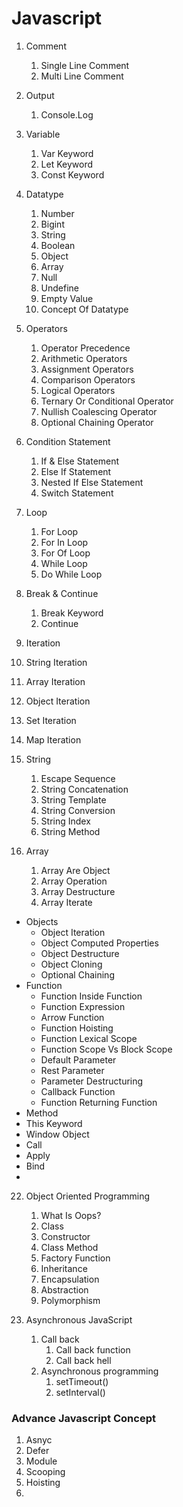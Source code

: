 # Javascript

1. Comment

   1. Single Line Comment
   2. Multi Line Comment

2. Output

   1. Console.Log

3. Variable

   1. Var Keyword
   2. Let Keyword
   3. Const Keyword

4. Datatype

   1. Number
   2. Bigint
   3. String
   4. Boolean
   5. Object
   6. Array
   7. Null
   8. Undefine
   9. Empty Value
   10. Concept Of Datatype

5. Operators

   1. Operator Precedence
   2. Arithmetic Operators
   3. Assignment Operators
   4. Comparison Operators
   5. Logical Operators
   6. Ternary Or Conditional Operator
   7. Nullish Coalescing Operator
   8. Optional Chaining Operator

6. Condition Statement

   1. If & Else Statement
   2. Else If Statement
   3. Nested If Else Statement
   4. Switch Statement

7. Loop

   1. For Loop
   2. For In Loop
   3. For Of Loop
   4. While Loop
   5. Do While Loop

8. Break & Continue

   1. Break Keyword
   2. Continue

9. Iteration

10. String Iteration
11. Array Iteration
12. Object Iteration
13. Set Iteration
14. Map Iteration

15. String

    1. Escape Sequence
    2. String Concatenation
    3. String Template
    4. String Conversion
    5. String Index
    6. String Method

16. Array
    1. Array Are Object
    2. Array Operation
    3. Array Destructure
    4. Array Iterate

- Objects
  - Object Iteration
  - Object Computed Properties
  - Object Destructure
  - Object Cloning
  - Optional Chaining
- Function
  - Function Inside Function
  - Function Expression
  - Arrow Function
  - Function Hoisting
  - Function Lexical Scope
  - Function Scope Vs Block Scope
  - Default Parameter
  - Rest Parameter
  - Parameter Destructuring
  - Callback Function
  - Function Returning Function
- Method
- This Keyword
- Window Object
- Call
- Apply
- Bind
-

22. Object Oriented Programming

    1.  What Is Oops?
    2.  Class
    3.  Constructor
    4.  Class Method
    5.  Factory Function
    6.  Inheritance
    7.  Encapsulation
    8.  Abstraction
    9.  Polymorphism

23. Asynchronous JavaScript
    1.  Call back
        1.  Call back function
        2.  Call back hell
    2.  Asynchronous programming
        1.  setTimeout()
        2.  setInterval()

### Advance Javascript Concept

1. Asnyc
2. Defer
3. Module
4. Scooping
5. Hoisting
6.
